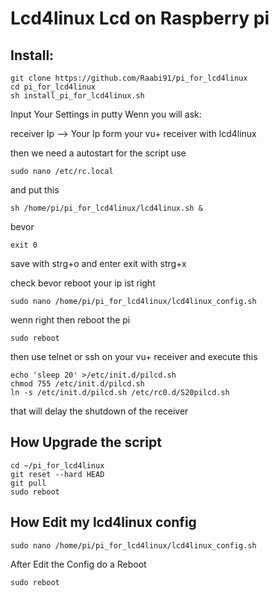 # Lcd4linux Lcd on Raspberry pi

## Install:

```
git clone https://github.com/Raabi91/pi_for_lcd4linux
cd pi_for_lcd4linux
sh install_pi_for_lcd4linux.sh
```

Input Your Settings in putty Wenn you will ask:



receiver Ip --> Your Ip form your vu+ receiver with lcd4linux


then we need a autostart for the script use
```
sudo nano /etc/rc.local
```
and put this
```
sh /home/pi/pi_for_lcd4linux/lcd4linux.sh &
```
bevor
```
exit 0
```
save with strg+o and enter
exit with strg+x

check bevor reboot your ip ist right
```
sudo nano /home/pi/pi_for_lcd4linux/lcd4linux_config.sh
```
wenn right then reboot the pi
```
sudo reboot
```


then use telnet or ssh on your vu+ receiver and execute this

```
echo 'sleep 20' >/etc/init.d/pilcd.sh
chmod 755 /etc/init.d/pilcd.sh
ln -s /etc/init.d/pilcd.sh /etc/rc0.d/S20pilcd.sh
```

that will delay the shutdown of the receiver

## How Upgrade the script
```
cd ~/pi_for_lcd4linux
git reset --hard HEAD
git pull
sudo reboot
```


## How Edit my lcd4linux config
```
sudo nano /home/pi/pi_for_lcd4linux/lcd4linux_config.sh
```

After Edit the Config do a Reboot

```
sudo reboot
```
